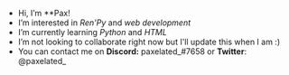 - Hi, I’m **Pax!
- I’m interested in *Ren'Py* and *web development*
- I’m currently learning *Python* and *HTML*
- I’m not looking to collaborate right now but I'll update this when I am :)
- You can contact me on **Discord:** paxelated_#7658 or **Twitter**: @paxelated_
